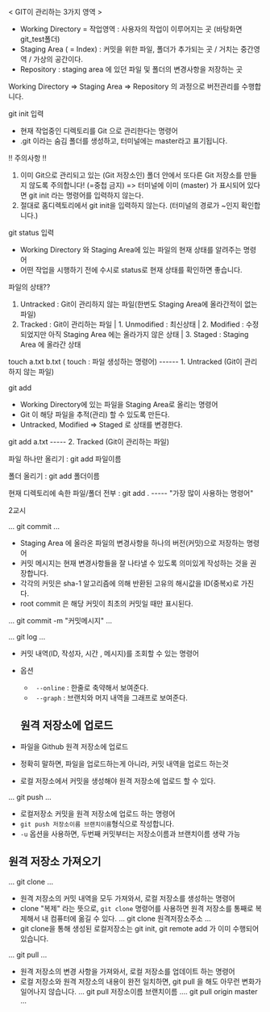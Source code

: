 < GIT이 관리하는 3가지 영역 >

- Working Directory = 작업영역
: 사용자의 작업이 이루어지는 곳 (바탕화면 git_test폴더)
- Staging Area ( = Index)
:  커밋을 위한 파일, 폴더가 추가되는 곳 / 거치는 중간영역 / 가상의 공간이다.
- Repository
: staging area 에 있던 파일 및 폴더의 변경사항을 저장하는 곳

Working Directory => Staging Area => Repository 의 과정으로 버전관리를 수행합니다.



git init 입력
- 현재 작업중인 디렉토리를 Git 으로 관리한다는 명령어
- .git 이라는 숨김 폴더를 생성하고, 터미널에는 master라고 표기됩니다.


!! 주의사항 !!
1. 이미 Git으로 관리되고 있는 (Git 저장소인) 폴더 안에서 또다른 Git 저장소를 만들지 않도록 주의합니다! (=중첩 금지) => 터미널에 이미 (master) 가 표시되어 있다면 git init 라는 명령어를 입력하지 않는다.
2. 절대로 홈디렉토리에서  git init을 입력하지 않는다. (터미널의 경로가 ~인지 확인합니다.)


git status 입력
 - Working Directory 와 Staging Area에 있는 파일의 현재 상태를 알려주는 명령어
- 어떤 작업을 시행하기 전에 수시로 status로 현재 상태를 확인하면 좋습니다.


파일의 상태??

1. Untracked : Git이 관리하지 않는 파일(한번도 Staging Area에 올라간적이 없는 파일)
2. Tracked : Git이 관리하는 파일
 | 1. Unmodified : 최신상태
 | 2. Modified : 수정되었지만 아직 Staging Area 에는 올라가지 않은 상태
 | 3. Staged : Staging Area 에 올라간 상태


touch a.txt b.txt  ( touch : 파일 생성하는 명령어)  ------ 1. Untracked (Git이 관리하지 않는 파일)


git add

- Working Directory에 있는 파일을 Staging Area로 올리는 명령어
- Git 이 해당 파일을 추적(관리) 할 수 있도록 만든다.
- Untracked, Modified => Staged 로 상태를 변경한다.

git add a.txt ----- 2. Tracked (Git이 관리하는 파일)

파일 하나만 올리기 : git add 파일이름

폴더 올리기 : git add 폴더이름

현재 디렉토리에 속한 파일/폴더 전부 : git add .     ----- "가장 많이 사용하는 명령어" 


 2교시

...
git commit
...
- Staging Area 에 올라온 파일의 변경사항을 하나의 버전(커밋)으로 저장하는 명령어
- 커밋 메시지는 현재 변경사항들을 잘 나타낼 수 있도록 의미있게 작성하는 것을 권장합니다.
- 각각의 커밋은 sha-1 알고리즘에 의해 반환된 고유의 해시값을 ID(중복x)로 가진다.
- root commit 은 해당 커밋이 최초의 커밋일 때만 표시된다.

...
git commit -m "커밋메시지"
...



...
git log
...
- 커밋 내역(ID, 작성자, 시간 , 메시지)를 조회할 수 있는 명령어
- 옵션
    - ``` --online``` : 한줄로 축약해서 보여준다.
    - ``` --graph``` : 브랜치와 머지 내역을 그래프로 보여준다.

  ## 원격 저장소에 업로드

- 파일을 Github 원격 저장소에 업로드
- 정확히 말하면, 파일을 업로드하는게 아니라, 커밋 내역을 업로드 하는것
- 로컬 저장소에서 커밋을 생성해야 원격 저장소에 업로드 할 수 있다.

...
git push
...
- 로컬저장소 커밋을 원격 저장소에 업로드 하는 명령어
- ```git push 저장소이름 브랜치이름```형식으로 작성합니다.
- ```-u``` 옵션을 사용하면, 두번째 커밋부터는 저장소이름과 브랜치이름 생략 가능



## 원격 저장소 가져오기

...
git clone
...
- 원격 저장소의 커밋 내역을 모두 가져와서, 로컬 저장소를 생성하는 명령어
- clone "복제" 라는 뜻으로, ```git clone``` 명령어를 사용하면 원격 저장소를 통째로 복제해서 내 컴퓨터에 옮길 수 있다.
...
git clone 원격저장소주소
...
- git clone을 통해 생성된 로컬저장소는 git init, git remote add 가 이미 수행되어 있습니다.


...
git pull
...
- 원격 저장소의 변경 사항을 가져와서, 로컬 저장소를 업데이트 하는 명령어
- 로컬 저장소와 원격 저장소의 내용이 완전 일치하면, git pull 을 해도 아무런 변화가 일어나지 않습니다.
...
git pull 저장소이름 브랜치이름
....
git pull origin master
...
